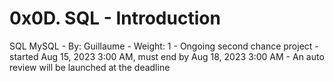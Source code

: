 # 0x0D. SQL - Introduction
SQL MySQL
    - By: Guillaume
    - Weight: 1
    - Ongoing second chance project - started Aug 15, 2023 3:00 AM, must end by Aug 18, 2023 3:00 AM
    - An auto review will be launched at the deadline
